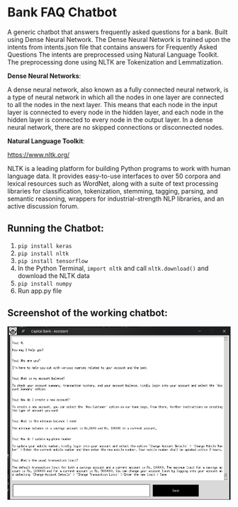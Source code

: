 # Bank FAQ Chatbot
A generic chatbot that answers frequently asked questions for a bank. Built using Dense Neural Network. The Dense Neural Network is trained upon the intents from intents.json file that contains answers for Frequently Asked Questions The intents are preprocessed using Natural Language Toolkit. The preprocessing done using NLTK are Tokenization and Lemmatization. 


**Dense Neural Networks**: 

A dense neural network, also known as a fully connected neural network, is a type of neural network in which all the nodes in one layer are connected to all the nodes in the next layer. This means that each node in the input layer is connected to every node in the hidden layer, and each node in the hidden layer is connected to every node in the output layer. In a dense neural network, there are no skipped connections or disconnected nodes.

**Natural Language Toolkit**:

https://www.nltk.org/

NLTK is a leading platform for building Python programs to work with human language data. It provides easy-to-use interfaces to over 50 corpora and lexical resources such as WordNet, along with a suite of text processing libraries for classification, tokenization, stemming, tagging, parsing, and semantic reasoning, wrappers for industrial-strength NLP libraries, and an active discussion forum.


## Running the Chatbot:
1. ```pip install keras```
2. ```pip install nltk```
3. ```pip install tensorflow```
4. In the Python Terminal, ```import nltk``` and call ```nltk.download()``` and download the NLTK data
5. ```pip install numpy```
6. Run app.py file


## Screenshot of the working chatbot:
![image](chatbot.png)
